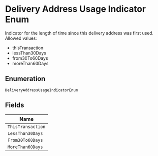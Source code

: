 
# Delivery Address Usage Indicator Enum

Indicator for the length of time since this delivery address was first used.
Allowed values:

* thisTransaction
* lessThan30Days
* from30To60Days
* moreThan60Days

## Enumeration

`DeliveryAddressUsageIndicatorEnum`

## Fields

| Name |
|  --- |
| `ThisTransaction` |
| `LessThan30Days` |
| `From30To60Days` |
| `MoreThan60Days` |

